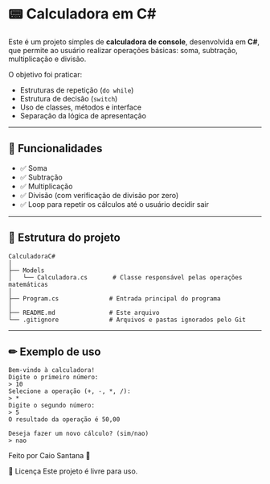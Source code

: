 # 📟 Calculadora em C#

Este é um projeto simples de **calculadora de console**, desenvolvida em **C#**, que permite ao usuário realizar operações básicas: soma, subtração, multiplicação e divisão.

O objetivo foi praticar:
- Estruturas de repetição (`do while`)
- Estrutura de decisão (`switch`)
- Uso de classes, métodos e interface
- Separação da lógica de apresentação

---

## 🚀 Funcionalidades

- ✅ Soma
- ✅ Subtração
- ✅ Multiplicação
- ✅ Divisão (com verificação de divisão por zero)
- ✅ Loop para repetir os cálculos até o usuário decidir sair

---

## 🧩 Estrutura do projeto


```plaintext
CalculadoraC#
│
├── Models
│   └── Calculadora.cs       # Classe responsável pelas operações matemáticas
│
├── Program.cs              # Entrada principal do programa
│
├── README.md               # Este arquivo
└── .gitignore              # Arquivos e pastas ignorados pelo Git
```

---

## ✏ **Exemplo de uso**

```plaintext
Bem-vindo à calculadora!
Digite o primeiro número:
> 10
Selecione a operação (+, -, *, /):
> *
Digite o segundo número:
> 5
O resultado da operação é 50,00

Deseja fazer um novo cálculo? (sim/nao)
> nao
```

Feito por Caio Santana 🚀

📃 Licença
Este projeto é livre para uso.
